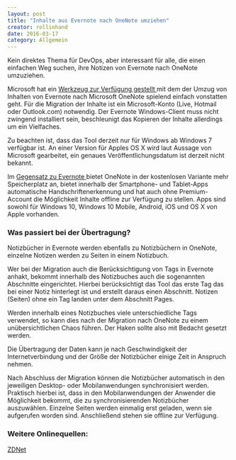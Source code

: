 ```yaml
---
layout: post
title: "Inhalte aus Evernote nach OneNote umziehen"
creator: rollinhand
date: 2016-03-17
category: Allgemein
---
```

Kein direktes Thema für DevOps, aber interessant für alle, die einen einfachen Weg suchen, 
ihre Notizen von Evernote nach OneNote umzuziehen.
<!--more-->
Microsoft hat ein [Werkzeug zur Verfügung gestellt ](https://www.onenote.com/import-evernote-to-onenote) 
mit dem der Umzug von Inhalten von Evernote nach Microsoft OneNote spielend einfach vonstatten geht. 
Für die Migration der Inhalte ist ein Microsoft-Konto (Live, Hotmail oder Outlook.com) notwendig. 
Der Evernote Windows-Client muss nicht zwingend installiert sein, beschleunigt das Kopieren der Inhalte 
allerdings um ein Vielfaches.

Zu beachten ist, dass das Tool derzeit nur für Windows ab Windows 7 verfügbar ist. 
An einer Version für Apples OS X wird laut Aussage von Microsoft gearbeitet, 
ein genaues Veröffentlichungsdatum ist derzeit nicht bekannt.

Im [Gegensatz zu Evernote ](https://www.onenote.com/import-evernote-to-onenote) bietet OneNote 
in der kostenlosen Variante mehr Speicherplatz an, bietet innerhalb der Smartphone- und Tablet-Apps 
automatische Handschriftenerkennung und hat auch ohne Premium-Account die Möglichkeit 
Inhalte offline zur Verfügung zu stellen. Apps sind sowohl für Windows 10, Windows 10 Mobile, 
Android, iOS und OS X von Apple vorhanden.

### Was passiert bei der Übertragung?
Notizbücher in Evernote werden ebenfalls zu Notizbüchern in OneNote, einzelne Notizen werden 
zu Seiten in einem Notizbuch.

Wer bei der Migration auch die Berücksichtigung von Tags in Evernote anhakt, 
bekommt innerhalb des Notizbuches auch die sogenannten Abschnitte eingerichtet. 
Hierbei berücksichtigt das Tool das erste Tag das bei einer Notiz hinterlegt ist und 
erstellt daraus einen Abschnitt. Notizen (Seiten) ohne ein Tag landen unter dem Abschnitt Pages.

Werden innerhalb eines Notizbuches viele unterschiedliche Tags verwendet, so kann dies 
nach der Migration nach OneNote zu einem unübersichtlichen Chaos führen. 
Der Haken sollte also mit Bedacht gesetzt werden.

Die Übertragung der Daten kann je nach Geschwindigkeit der Internetverbindung und der 
Größe der Notizbücher einige Zeit in Anspruch nehmen.

Nach Abschluss der Migration können die Notizbücher automatisch in den 
jeweiligen Desktop- oder Mobilanwendungen synchronisiert werden. 
Praktisch hierbei ist, dass in den Mobilanwendungen der Anwender die Möglichkeit bekommt, 
die zu synchronisierenden Notizbücher auszuwählen. Einzelne Seiten werden einmalig erst 
geladen, wenn sie aufgerufen worden sind. Anschließend stehen sie offline zur Verfügung.

### Weitere Onlinequellen:
[ZDNet](http://www.zdnet.de/88263141/microsoft-macht-evernote-importwerkzeug-verfuegbar/)
